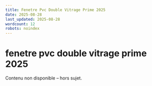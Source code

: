 ```yaml
---
title: Fenetre Pvc Double Vitrage Prime 2025
date: 2025-08-28
last_updated: 2025-08-28
wordcount: 12
robots: noindex
---
```


# fenetre pvc double vitrage prime 2025

Contenu non disponible – hors sujet.